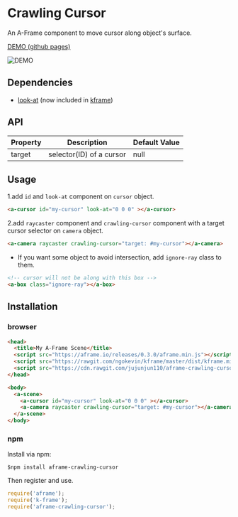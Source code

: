 # Crawling Cursor

An A-Frame component to move cursor along object's surface.

[DEMO (github pages)](https://jujunjun110.github.io/crawlingcursor/)

![DEMO](demo.gif)


## Dependencies
- [look-at](https://github.com/ngokevin/kframe/tree/master/components/look-at/) (now included in [kframe](https://github.com/ngokevin/kframe))

## API

| Property | Description | Default Value |
| -------- | ----------- | ------------- |
| target   | selector(ID) of a cursor | null          |

## Usage

1.add `id` and `look-at` component on `cursor` object.
```html
<a-cursor id="my-cursor" look-at="0 0 0" ></a-cursor>
```

2.add `raycaster` component and `crawling-cursor` component with a target cursor selector on `camera` object. 
```html
<a-camera raycaster crawling-cursor="target: #my-cursor"></a-camera>
```

- If you want some object to avoid intersection, add `ignore-ray` class to them.
```html 
<!-- cursor will not be along with this box -->
<a-box class="ignore-ray"></a-box>
```

## Installation 

### browser

```html
<head>
  <title>My A-Frame Scene</title>
  <script src="https://aframe.io/releases/0.3.0/aframe.min.js"></script>
  <script src="https://rawgit.com/ngokevin/kframe/master/dist/kframe.min.js"></script>
  <script src="https://cdn.rawgit.com/jujunjun110/aframe-crawling-cursor/master/dist/aframe-crawling-cursor.min.js"></script>
</head>

<body>
  <a-scene>
    <a-cursor id="my-cursor" look-at="0 0 0" ></a-cursor>
    <a-camera raycaster crawling-cursor="target: #my-cursor"></a-camera>
  </a-scene>
</body>
```

### npm 
Install via npm:

`$npm install aframe-crawling-cursor`

Then register and use. 

```javascript
require('aframe');
require('k-frame');
require('aframe-crawling-cursor');
```
